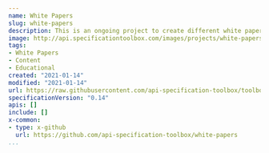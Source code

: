 ```yaml
---
name: White Papers
slug: white-papers
description: This is an ongoing project to create different white papers around the specifications, different stops along the API lifecycle, or any other relevant topic. The goal is to incentivize the researching, writing, editing, publishing, and syndication of useful white papers that will help people understand the potential of API specifications.
image: http://api.specificationtoolbox.com/images/projects/white-papers.jpg
tags:
- White Papers
- Content
- Educational
created: "2021-01-14"
modified: "2021-01-14"
url: https://raw.githubusercontent.com/api-specification-toolbox/toolbox/main/_projects/white-papers.md
specificationVersion: "0.14"
apis: []
include: []
x-common:
- type: x-github
  url: https://github.com/api-specification-toolbox/white-papers
...
```

